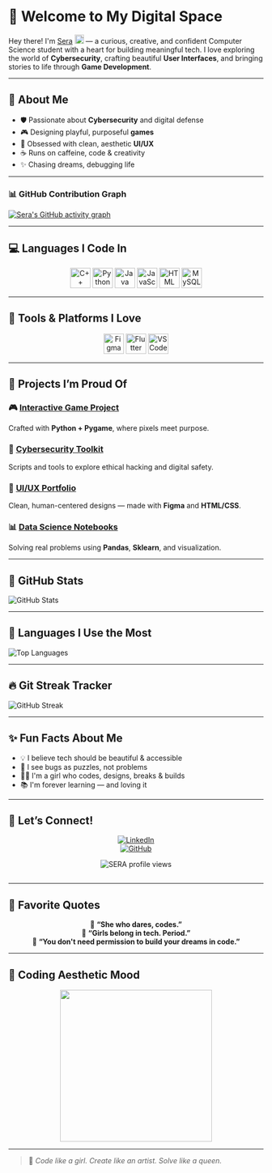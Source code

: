 # 💖 Welcome to My Digital Space

Hey there! I'm <a href="https://www.linkedin.com/in/sera-liz-david-6842a8327">Sera</a> <img src="https://media.giphy.com/media/hvRJCLFzcasrR4ia7z/giphy.gif" width="18px"> — a curious, creative, and confident Computer Science student with a heart for building meaningful tech. I love exploring the world of **Cybersecurity**, crafting beautiful **User Interfaces**, and bringing stories to life through **Game Development**.

---

## 🌸 About Me

- 🛡️ Passionate about **Cybersecurity** and digital defense  
- 🎮 Designing playful, purposeful **games**  
- 🎨 Obsessed with clean, aesthetic **UI/UX**  
- ☕ Runs on caffeine, code & creativity  
- ✨ Chasing dreams, debugging life

---


### 📊 GitHub Contribution Graph
[![Sera's GitHub activity graph](https://github-readme-activity-graph.vercel.app/graph?username=sera-liz&theme=react-light)](https://github.com/sera-liz)



---

## 💻 Languages I Code In

<p align="center">
  <img src="https://img.icons8.com/color/48/000000/c-plus-plus-logo.png" alt="C++" width="40"/>
  <img src="https://img.icons8.com/color/48/000000/python.png" alt="Python" width="40"/>
  <img src="https://img.icons8.com/color/48/000000/java-coffee-cup-logo.png" alt="Java" width="40"/>
  <img src="https://img.icons8.com/color/48/000000/javascript.png" alt="JavaScript" width="40"/>
  <img src="https://img.icons8.com/color/48/000000/html-5--v1.png" alt="HTML" width="40"/>
  <img src="https://img.icons8.com/color/48/000000/mysql-logo.png" alt="MySQL" width="40"/>
</p>

---

## 🎀 Tools & Platforms I Love

<p align="center">
  <img src="https://img.icons8.com/color/48/000000/figma.png" alt="Figma" width="40"/>
  <img src="https://img.icons8.com/color/48/000000/flutter.png" alt="Flutter" width="40"/>
  <img src="https://img.icons8.com/color/48/000000/visual-studio-code-2019.png" alt="VSCode" width="40"/>
</p>

---

## 🌟 Projects I’m Proud Of

### 🎮 [Interactive Game Project](https://github.com/SERA-USERNAME)  
Crafted with **Python + Pygame**, where pixels meet purpose.

### 🔐 [Cybersecurity Toolkit](https://github.com/SERA-USERNAME)  
Scripts and tools to explore ethical hacking and digital safety.

### 🎨 [UI/UX Portfolio](https://github.com/SERA-USERNAME)  
Clean, human-centered designs — made with **Figma** and **HTML/CSS**.

### 📊 [Data Science Notebooks](https://github.com/SERA-USERNAME/Data-Science)  
Solving real problems using **Pandas**, **Sklearn**, and visualization.

---

## 🌸 GitHub Stats

![GitHub Stats](https://github-readme-stats.vercel.app/api?username=sera-liz&show_icons=true&theme=rose_pine)

---

## 🧁 Languages I Use the Most

![Top Languages](https://github-readme-stats.vercel.app/api/top-langs/?username=sera-liz&layout=compact&theme=rose_pine)

---

## 🔥 Git Streak Tracker

![GitHub Streak](https://streak-stats.demolab.com/?user=sera-liz&theme=rose_pine)

---

## ✨ Fun Facts About Me

- 💡 I believe tech should be beautiful & accessible  
- 🧠 I see bugs as puzzles, not problems  
- 👩‍💻 I'm a girl who codes, designs, breaks & builds  
- 📚 I'm forever learning — and loving it

---

## 💌 Let’s Connect!

<div align="center">

[![LinkedIn](https://img.shields.io/badge/LinkedIn-FFC0CB?style=for-the-badge&logo=linkedin&logoColor=white)](https://linkedin.com/in/sera-liz-david-6842a8327)  
[![GitHub](https://img.shields.io/badge/GitHub-F4A7B9?style=for-the-badge&logo=github&logoColor=white)](https://github.com/sera-liz)

<p align="center">
  <img src="https://komarev.com/ghpvc/?username=sera-liz&label=Profile%20views&color=ffb6c1&style=flat" alt="SERA profile views" />
</p>

<img src="https://www.animatedimages.org/data/media/562/animated-line-image-0324.gif" height="1px" width="100%" />

</div>

---

## 💬 Favorite Quotes

<div align="center">

🌼 **“She who dares, codes.”**  
🌼 **“Girls belong in tech. Period.”**  
🌼 **“You don't need permission to build your dreams in code.”**

</div>

---

## 🧁 Coding Aesthetic Mood

<p align="center">
  <img src="https://media.giphy.com/media/lP8xu5t2DLGG045H8F/giphy.gif" width="300"/>
  
</p>

---

> 📝 *Code like a girl. Create like an artist. Solve like a queen.*
